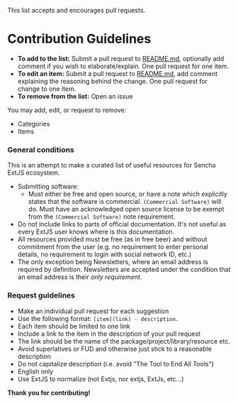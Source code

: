 This list accepts and encourages pull requests.

# Contribution Guidelines

- **To add to the list:** Submit a pull request to [README.md](https://github.com/abenhamdine/awesome-extjs/blob/master/README.md), optionally add comment if you wish to elaborate/explain. One pull request for one item.
- **To edit an item:** Submit a pull request to [README.md](https://github.com/abenhamdine/awesome-extjs/blob/master/README.md), add comment explaining the reasoning behind the change. One pull request for change to one item.
- **To remove from the list:** Open an issue

You may add, edit, or request to remove:
- Categories
- Items

### General conditions

This is an attempt to make a curated list of useful resources for Sencha ExtJS ecosystem.

- Submitting software:
  - Must either be free and open source, or have a note which explicitly states that the software is commercial. `(Commercial Software)` will do. Must have an acknowledged open source license to be exempt from the `(Commercial Software)` note requirement.
- Do not include links to parts of official documentation. It's not useful as every ExtJS user knows where is this documentation.
- All resources provided must be free (as in free beer) and without commitment from the user (e.g. no requirement to enter personal details,  no requirement to login with social network ID, etc.)
- The only exception being Newsletters, where an email address is required by definition. Newsletters are accepted under the condition that an email address is their *only requirement*.

### Request guidelines

- Make an individual pull request for each suggestion
- Use the following format: `[item](link) - description.`
- Each item should be limited to one link
- Include a link to the item in the description of your pull request
- The link should be the name of the package/project/library/resource etc.
- Avoid superlatives or FUD and otherwise just stick to a reasonable description
- Do not capitalize description (i.e. avoid "The Tool to End All Tools")
- English only
- Use ExtJS to normalize (not Extjs, nor extjs, ExtJs, etc...)

**Thank you for contributing!**
